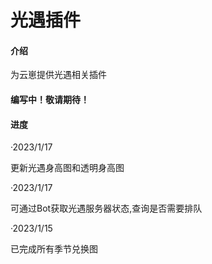 # 光遇插件

#### 介绍
为云崽提供光遇相关插件

#### 编写中！敬请期待！

#### 进度
·2023/1/17

更新光遇身高图和透明身高图

·2023/1/17

可通过Bot获取光遇服务器状态,查询是否需要排队

·2023/1/15

已完成所有季节兑换图